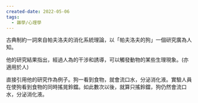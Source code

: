 ```yaml
---
created-date: 2022-05-06
tags:
  - 雜學/心理學
---
```


古典制約一詞來自帕夫洛夫的消化系統理論，以「帕夫洛夫的狗」一個研究廣為人知。

他的研究結果指出，經過人為的干涉和誘導，可以觸發動物的某些生理現象。(亦適用於人)

直接引用他的研究作為例子。狗一看到食物，就會流口水，分泌消化液。實驗人員在使狗看到食物的同時搖晃鈴鐺。如此數次以後，就算只搖鈴鐺，狗仍然會流口水，分泌消化液。